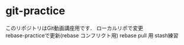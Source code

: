 # git-practice
このリポジトリはGit動画講座用です．
ローカルリポで変更  
rebase-practiceで更新(rebase コンフリクト用)
rebase pull 用
stash練習

